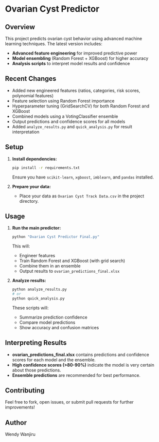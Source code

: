 # Ovarian Cyst Predictor

## Overview
This project predicts ovarian cyst behavior using advanced machine learning techniques. The latest version includes:
- **Advanced feature engineering** for improved predictive power
- **Model ensembling** (Random Forest + XGBoost) for higher accuracy
- **Analysis scripts** to interpret model results and confidence

## Recent Changes
- Added new engineered features (ratios, categories, risk scores, polynomial features)
- Feature selection using Random Forest importance
- Hyperparameter tuning (GridSearchCV) for both Random Forest and XGBoost
- Combined models using a VotingClassifier ensemble
- Output predictions and confidence scores for all models
- Added `analyze_results.py` and `quick_analysis.py` for result interpretation

## Setup
1. **Install dependencies:**
   ```bash
   pip install -r requirements.txt
   ```
   Ensure you have `scikit-learn`, `xgboost`, `imblearn`, and `pandas` installed.

2. **Prepare your data:**
   - Place your data as `Ovarian Cyst Track Data.csv` in the project directory.

## Usage
1. **Run the main predictor:**
   ```bash
   python "Ovarian Cyst Predictor Final.py"
   ```
   This will:
   - Engineer features
   - Train Random Forest and XGBoost (with grid search)
   - Combine them in an ensemble
   - Output results to `ovarian_predictions_final.xlsx`

2. **Analyze results:**
   ```bash
   python analyze_results.py
   # or
   python quick_analysis.py
   ```
   These scripts will:
   - Summarize prediction confidence
   - Compare model predictions
   - Show accuracy and confusion matrices

## Interpreting Results
- **ovarian_predictions_final.xlsx** contains predictions and confidence scores for each model and the ensemble.
- **High confidence scores (>80-90%)** indicate the model is very certain about those predictions.
- **Ensemble predictions** are recommended for best performance.

## Contributing
Feel free to fork, open issues, or submit pull requests for further improvements!

## Author
Wendy Wanjiru
